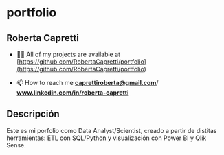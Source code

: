 # portfolio

## Roberta Capretti

- 👨‍💻 All of my projects are available at [https://github.com/RobertaCapretti/portfolio](https://github.com/RobertaCapretti/portfolio)

- 📫 How to reach me **caprettiroberta@gmail.com**/
                      **www.linkedin.com/in/roberta-capretti**

## Descripción

Este es mi porfolio como Data Analyst/Scientist, creado a partir de distitas herramientas: 
ETL con SQL/Python y visualización con Power BI y Qlik Sense.
